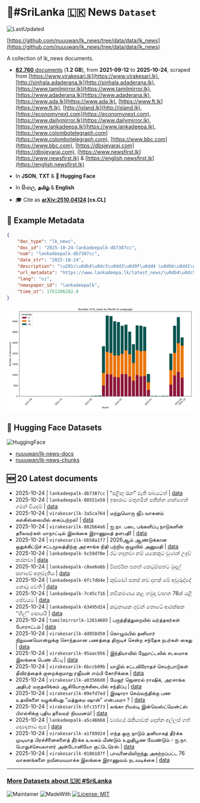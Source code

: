 # 📄#SriLanka 🇱🇰 News `Dataset`

![LastUpdated](https://img.shields.io/badge/last_updated-2025--10--24_17:50:21-green)

[https://github.com/nuuuwan/lk_news/tree/data/data/lk_news](https://github.com/nuuuwan/lk_news/tree/data/data/lk_news)

A collection of lk_news documents.

- [**82,760** documents](https://github.com/nuuuwan/lk_news/tree/data/data/lk_news) (**1.2 GB**), from **2021-09-12** to **2025-10-24**, scraped from [https://www.virakesari.lk](https://www.virakesari.lk), [http://sinhala.adaderana.lk](http://sinhala.adaderana.lk), [https://www.tamilmirror.lk](https://www.tamilmirror.lk), [https://www.adaderana.lk](https://www.adaderana.lk), [https://www.ada.lk](https://www.ada.lk), [https://www.ft.lk](https://www.ft.lk), [http://island.lk](http://island.lk), [https://economynext.com](https://economynext.com), [https://www.dailymirror.lk](https://www.dailymirror.lk), [https://www.lankadeepa.lk](https://www.lankadeepa.lk), [https://www.colombotelegraph.com](https://www.colombotelegraph.com), [https://www.bbc.com](https://www.bbc.com), [https://dbsjeyaraj.com](https://dbsjeyaraj.com), [https://www.newsfirst.lk](https://www.newsfirst.lk) & [https://english.newsfirst.lk](https://english.newsfirst.lk)

- In **JSON**, **TXT** & **🤗 Hugging Face**

- In **සිංහල**, **தமிழ்** & **English**

- 🎓 Cite as **[arXiv:2510.04124](https://arxiv.org/abs/2510.04124) [cs.CL]**

## 📝 Example Metadata

```json
{
    "doc_type": "lk_news",
    "doc_id": "2025-10-24-lankadeepalk-db7387cc",
    "num": "lankadeepalk-db7387cc",
    "date_str": "2025-10-24",
    "description": "\u201c\u0db4\u0dc5\u0dd2\u0d9f\u0dd4 \u0dbb\u0dd1\u0db1\u201d \u0db8\u0dd0\u0dad\u0dd2 \u0dc3\u0db6\u0dba\u0da7\u0dad\u0dca",
    "url_metadata": "https://www.lankadeepa.lk/latest_news/\u0db4\u0dc5\u0d9f-\u0dbb\u0db1-\u0db8\u0dad-\u0dc3\u0db6\u0dba\u0da7\u0dad/1-681994",
    "lang": "si",
    "newspaper_id": "lankadeepalk",
    "time_ut": 1761306282.0
}
```

![Chart](https://raw.githubusercontent.com/nuuuwan/lk_news/refs/heads/data/data/lk_news/docs_by_month_and_lang.png)

## 🤗 Hugging Face Datasets

![HuggingFace](https://img.shields.io/badge/-HuggingFace-FDEE21?style=for-the-badge&logo=HuggingFace)

- [nuuuwan/lk-news-docs](https://huggingface.co/datasets/nuuuwan/lk-news-docs)
- [nuuuwan/lk-news-chunks](https://huggingface.co/datasets/nuuuwan/lk-news-chunks)

## 🆕 20 Latest documents

- 2025-10-24 | `lankadeepalk-db7387cc` | “පළිඟු රෑන” මැති සබයටත් | [data](https://github.com/nuuuwan/lk_news/tree/data/data/lk_news/2020s/2025/2025-10-24-lankadeepalk-db7387cc)
- 2025-10-24 | `lankadeepalk-08551e50` | ඉෂාරාට මතුගමින් පනින්න ශාන්ගෙන් ගමන් වියදම් | [data](https://github.com/nuuuwan/lk_news/tree/data/data/lk_news/2020s/2025/2025-10-24-lankadeepalk-08551e50)
- 2025-10-24 | `virakesarilk-3a5ca764` | மற்றுமொரு ஜீப் வாகனம் கல்கிஸ்ஸையில் கைப்பற்றல்! | [data](https://github.com/nuuuwan/lk_news/tree/data/data/lk_news/2020s/2025/2025-10-24-virakesarilk-3a5ca764)
- 2025-10-24 | `virakesarilk-882b64a6` | ஐ.நா. படை பங்களிப்பு நாடுகளின் தலைவர்கள் மாநாட்டில் இலங்கை இராணுவத் தளபதி! | [data](https://github.com/nuuuwan/lk_news/tree/data/data/lk_news/2020s/2025/2025-10-24-virakesarilk-882b64a6)
- 2025-10-24 | `virakesarilk-bb58a1f7` | 2026ஆம் ஆண்டுக்கான ஒதுக்கிட்டுச் சட்டமூலத்திற்கு அரசாங்க நிதி பற்றிய குழுவில் அனுமதி | [data](https://github.com/nuuuwan/lk_news/tree/data/data/lk_news/2020s/2025/2025-10-24-virakesarilk-bb58a1f7)
- 2025-10-24 | `lankadeepalk-5c59d70e` | රට හදනවා නම් යකෙකුට වුණත් උදව් කරනවා | [data](https://github.com/nuuuwan/lk_news/tree/data/data/lk_news/2020s/2025/2025-10-24-lankadeepalk-5c59d70e)
- 2025-10-24 | `lankadeepalk-c8ee6e6b` | විසර්ජන පනත් කෙටුම්පතට මුදල් සභාවේ අනුමැතිය | [data](https://github.com/nuuuwan/lk_news/tree/data/data/lk_news/2020s/2025/2025-10-24-lankadeepalk-c8ee6e6b)
- 2025-10-24 | `lankadeepalk-6fc7db4e` | කුඩ්‍ඩෝ පනස් නව දාහක් මේ අවුරුද්දේ කොටු වෙති | [data](https://github.com/nuuuwan/lk_news/tree/data/data/lk_news/2020s/2025/2025-10-24-lankadeepalk-6fc7db4e)
- 2025-10-24 | `lankadeepalk-7c45c716` | නවීකරණය කළ හමුදා වාහන 76ක් යළි සේවයට | [data](https://github.com/nuuuwan/lk_news/tree/data/data/lk_news/2020s/2025/2025-10-24-lankadeepalk-7c45c716)
- 2025-10-24 | `lankadeepalk-63495d24` | කටුනායක ගුවන් තොටේ ආරක්ෂක ’’හිල්’’ සොයයි | [data](https://github.com/nuuuwan/lk_news/tree/data/data/lk_news/2020s/2025/2025-10-24-lankadeepalk-63495d24)
- 2025-10-24 | `tamilmirrorlk-12614605` | பருத்தித்துறையில் வர்த்தகர்கள் போராட்டம் | [data](https://github.com/nuuuwan/lk_news/tree/data/data/lk_news/2020s/2025/2025-10-24-tamilmirrorlk-12614605)
- 2025-10-24 | `virakesarilk-dd058d50` | கொழும்பில் தனியார் நிறுவனமொன்றுக்கு சொந்தமான பணத்தை திருடிச் சென்ற சந்தேக நபர்கள் கைது | [data](https://github.com/nuuuwan/lk_news/tree/data/data/lk_news/2020s/2025/2025-10-24-virakesarilk-dd058d50)
- 2025-10-24 | `virakesarilk-95aac956` | இந்தியாவில் ஹோட்டலில் சடலமாக இலங்கை பெண் மீட்பு | [data](https://github.com/nuuuwan/lk_news/tree/data/data/lk_news/2020s/2025/2025-10-24-virakesarilk-95aac956)
- 2025-10-24 | `virakesarilk-6bccb09b` | யாழில் சட்டவிரோதச் செயற்பாடுகள் தீவிரத்தைக் குறைக்குமாறு ரஜீவன் எம்பி கோரிக்கை | [data](https://github.com/nuuuwan/lk_news/tree/data/data/lk_news/2020s/2025/2025-10-24-virakesarilk-6bccb09b)
- 2025-10-24 | `virakesarilk-a03566d8` | மேஜர் ஜெனரல் ராஷிக், அரசாங்க அதிபர் மருதலிங்கம் ஆகியோருக்கிடையில்  சந்திப்பு | [data](https://github.com/nuuuwan/lk_news/tree/data/data/lk_news/2020s/2025/2025-10-24-virakesarilk-a03566d8)
- 2025-10-24 | `virakesarilk-09efd7ed` | இஷாரா செவ்வந்திக்கு பண உதவிகளை வழங்கியது “மத்துகம ஷான்” என்பவரா ? | [data](https://github.com/nuuuwan/lk_news/tree/data/data/lk_news/2020s/2025/2025-10-24-virakesarilk-09efd7ed)
- 2025-10-24 | `virakesarilk-bfc15f73` | லங்கா ரியல்டி இன்வெஸ்ட்மென்ட்ஸ் பிஎல்சிக்கு புதிய தலைவர் நியமனம்! | [data](https://github.com/nuuuwan/lk_news/tree/data/data/lk_news/2020s/2025/2025-10-24-virakesarilk-bfc15f73)
- 2025-10-24 | `lankadeepalk-a5c46b68` | වාරයේ රැකියාවක් දෙන්න අල්ලස් ගත් දෙදෙනාට ඇප | [data](https://github.com/nuuuwan/lk_news/tree/data/data/lk_news/2020s/2025/2025-10-24-lankadeepalk-a5c46b68)
- 2025-10-24 | `virakesarilk-a1f89924` | எந்த ஒரு நாடும் தனியாகத் தீர்க்க முடியாத பிரச்சினைகளைத் தீர்க்க உலகம் மீண்டும் உறுதிபூண வேண்டும் - ஐ.நா. பொதுச்செயலாளர் அன்டோனியோ குட்டெரெஸ் | [data](https://github.com/nuuuwan/lk_news/tree/data/data/lk_news/2020s/2025/2025-10-24-virakesarilk-a1f89924)
- 2025-10-24 | `virakesarilk-0186187f` | பாவனையிலிருந்து அகற்றப்பட்ட 76 வாகனங்களை நவீனமயமாக்க இலங்கை இராணுவம் நடவடிக்கை | [data](https://github.com/nuuuwan/lk_news/tree/data/data/lk_news/2020s/2025/2025-10-24-virakesarilk-0186187f)

---

### [More Datasets about 🇱🇰 #SriLanka](https://github.com/nuuuwan/lk_datasets)

![Maintainer](https://img.shields.io/badge/maintainer-nuuuwan-red)
![MadeWith](https://img.shields.io/badge/made_with-python-blue)
[![License: MIT](https://img.shields.io/badge/License-MIT-yellow.svg)](https://opensource.org/licenses/MIT)
